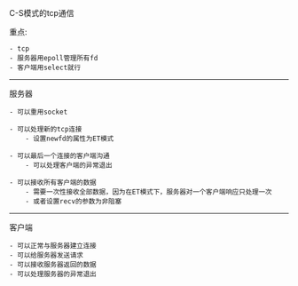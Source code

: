 C-S模式的tcp通信

重点:

    - tcp
    - 服务器用epoll管理所有fd
    - 客户端用select就行
---

服务器

    - 可以重用socket

    - 可以处理新的tcp连接
        - 设置newfd的属性为ET模式

    - 可以最后一个连接的客户端沟通
        - 可以处理客户端的异常退出

    - 可以接收所有客户端的数据
        - 需要一次性接收全部数据，因为在ET模式下，服务器对一个客户端响应只处理一次
        - 或者设置recv的参数为非阻塞


---

客户端

    - 可以正常与服务器建立连接
    - 可以给服务器发送请求
    - 可以接收服务器返回的数据
    - 可以处理服务器的异常退出
